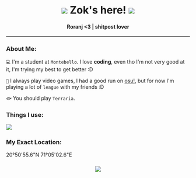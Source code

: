 <h1 align="center"><img src="https://cdn.discordapp.com/emojis/1128560922139574312.gif?size=96"> Zok's here! <img src="https://cdn.discordapp.com/attachments/800117040156377129/1210281877156536381/amogus_sus_sus_sus.png?ex=65e9fdd5&is=65d788d5&hm=a0b475d73e08227e27066a4d4b16ef78b8a7a37c2b4751fe23b9c12fe468b244&"></h1>

<h4 align='center'>
  Roranj <3 | shitpost lover
</h4>

---------------------------------------

### About Me:

`💻` I'm a student at `Montebello`. I love <b>coding</b>, even tho I'm not very good at it, I'm trying my best to get better :D

`👾` I always play video games, I had a good run on [osu!](https://osu.ppy.sh/users/13080423), but for now I'm playing a lot of `league` with my friends :D 

`🐟` You should play `Terraria`.

### Things I use:

[![](https://skillicons.dev/icons?i=ps,py,unity)](https://skillicons.dev)

### My Exact Location:

20°50'55.6"N 71°05'02.6"E


<h3 align="center"><img src="https://media1.tenor.com/m/I5K4et0MpQ4AAAAd/jhin-khada-jhin.gif"></img></h3>
